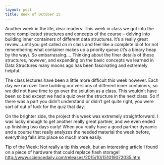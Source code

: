```yaml
---
layout: post
title: Week of October 25
---
```


Another week in the life, dear readers. This week in class we got into the more complicated structures and concepts of the course – delving into building inner containers of different data structures. It’s a really great review…until you get called on in class and feel like a complete idiot for not remembering what container makes up a priority queue (it’s a binary heap by the way). So embarrassing…. Thinking about the finer details of these structures, however, and expanding on the basic concepts we learned in Data Structures many moons ago has been fascinating and extremely helpful. 

The class lectures have been a little more difficult this week however. Each day we ran over time building our versions of different inner containers, so we did not have time to go over the solution as a class. This wouldn’t have been so bad except we had a quiz over the structure in the next class. So if there was a part you didn’t understand or didn’t get quite right, you were sort of out of luck for the quiz that day. 

On the brighter side, the project this week was extremely straightforward. I was lucky enough to get another really great partner, and we even ended up finishing two days early! When you really have a good partner dynamic and a course that really analyzes the needed material the week before, everything falls into place so much more easily. 

Tip of the Week: Not really a tip this week, but an interesting article I found on a piece of hardware that could replace flash storage! http://www.sciencedaily.com/releases/2015/10/151019072035.htm
